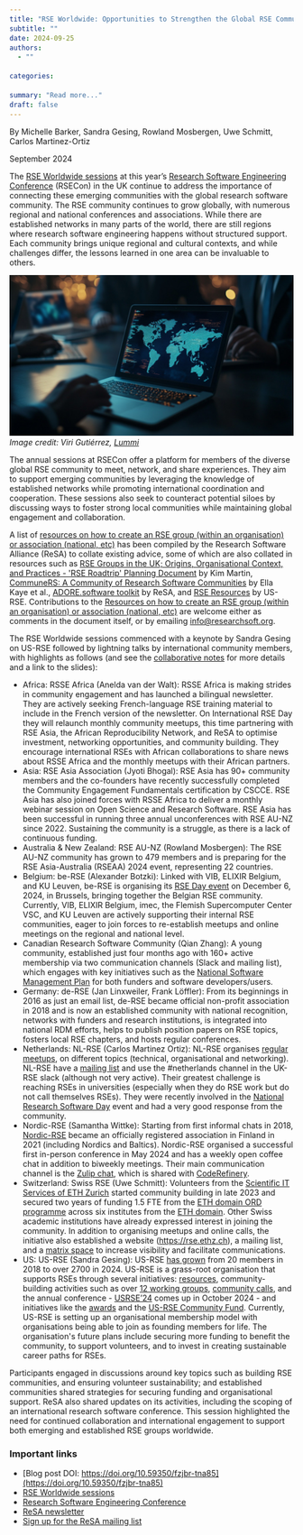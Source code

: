 ```yaml
---
title: "RSE Worldwide: Opportunities to Strengthen the Global RSE Community"
subtitle: ""
date: 2024-09-25
authors:
  - ""

categories:

summary: "Read more..."
draft: false
---
```


By Michelle Barker, Sandra Gesing, Rowland Mosbergen, Uwe Schmitt, Carlos Martinez-Ortiz

September 2024

The [RSE Worldwide sessions](https://rsecon24.society-rse.org/programme/rse-worldwide/) at this year’s [Research Software Engineering Conference](https://rsecon24.society-rse.org/) (RSECon) in the UK continue to address the importance of connecting these emerging communities with the global research software community. The RSE community continues to grow globally, with numerous regional and national conferences and associations. While there are established networks in many parts of the world, there are still regions where research software engineering happens without structured support. Each community brings unique regional and cultural contexts, and while challenges differ, the lessons learned in one area can be invaluable to others.

![My Image](2024-09-24-image.jpeg) 
_Image credit: Viri Gutiérrez, [Lummi](https://www.lummi.ai/photo/global-connectivity-work-on-laptop-hhipk)_ 

The annual sessions at RSECon offer a platform for members of the diverse global RSE community to meet, network, and share experiences. They aim to support emerging communities by leveraging the knowledge of established networks while promoting international coordination and cooperation. These sessions also seek to counteract potential siloes by discussing ways to foster strong local communities while maintaining global engagement and collaboration.

A list of [resources on how to create an RSE group (within an organisation) or association (national, etc)](https://docs.google.com/document/d/1pQTBTApvwr0G61M1m8h4BypAorWFe6heiiZWwWk7ZY8/edit) has been compiled by the Research Software Alliance (ReSA) to collate existing advice, some of which are also collated in resources such as [RSE Groups in the UK; Origins, Organisational Context, and Practices - 'RSE Roadtrip' Planning Document](https://zenodo.org/records/7852661#.ZFoEdexBwU6) by Kim Martin, [CommuneRS: A Community of Research Software Communities](https://github.com/EllaKaye/communers?tab=readme-ov-file) by Ella Kaye et al., [ADORE.software toolkit](https://adore.software/toolkit/) by ReSA, and [RSE Resources](https://us-rse.org/resources/rses/) by US-RSE. Contributions to the [Resources on how to create an RSE group (within an organisation) or association (national, etc)](https://docs.google.com/document/d/1pQTBTApvwr0G61M1m8h4BypAorWFe6heiiZWwWk7ZY8/edit) are welcome either as comments in the document itself, or by emailing [info@researchsoft.org](mailto:info@researchsoft.org).

The RSE Worldwide sessions commenced with a keynote by Sandra Gesing on US-RSE followed by lightning talks by international community members, with highlights as follows (and see the [collaborative notes](https://annuel2.framapad.org/p/rsecon24-rseww-a9eb?lang=en) for more details and a link to the slides):

- Africa: RSSE Africa (Anelda van der Walt): RSSE Africa is making strides in community engagement and has launched a bilingual newsletter. They are actively seeking French-language RSE training material to include in the French version of the newsletter. On International RSE Day they will relaunch monthly community meetups, this time partnering with RSE Asia, the African Reproducibility Network, and ReSA to optimise investment, networking opportunities, and community building. They encourage international RSEs with African collaborations to share news about RSSE Africa and the monthly meetups with their African partners.
- Asia: RSE Asia Association (Jyoti Bhogal): RSE Asia has 90+ community members and the co-founders have recently successfully completed the Community Engagement Fundamentals certification by CSCCE. RSE Asia has also joined forces with RSSE Africa to deliver a monthly webinar session on Open Science and Research Software. RSE Asia has been successful in running three annual unconferences with RSE AU-NZ since 2022. Sustaining the community is a struggle, as there is a lack of continuous funding.
- Australia & New Zealand: RSE AU-NZ (Rowland Mosbergen): The RSE AU-NZ community has grown to 479 members and is preparing for the RSE Asia-Australia (RSEAA) 2024 event, representing 22 countries.
- Belgium: be-RSE (Alexander Botzki): Linked with VIB, ELIXIR Belgium, and KU Leuven, be-RSE is organising its [RSE Day event](https://www.vibconferences.be/events/research-software-engineers-day) on December 6, 2024, in Brussels, bringing together the Belgian RSE community. Currently, VIB, ELIXIR Belgium, imec, the Flemish Supercomputer Center VSC, and KU Leuven are actively supporting their internal RSE communities, eager to join forces to re-establish meetups and online meetings on the regional and national level.
- Canadian Research Software Community (Qian Zhang): A young community, established just four months ago with 160+ active membership via two communication channels (Slack and mailing list), which engages with key initiatives such as the [National Software Management Plan](https://doi.org/10.5281/zenodo.13242504) for both funders and software developers/users.
- Germany: de-RSE (Jan Linxweiler, Frank Löffler): From its beginnings in 2016 as just an email list, de-RSE became official non-profit association in 2018 and is now an established community with national recognition, networks with funders and research institutions, is integrated into national RDM efforts, helps to publish position papers on RSE topics, fosters local RSE chapters, and hosts regular conferences.
- Netherlands: NL-RSE (Carlos Martinez Ortiz): NL-RSE organises [regular meetups](https://nl-rse.org/pages/meetups), on different topics (technical, organisational and networking). NL-RSE have a [mailing list](https://lists.nl-rse.org/mailman/listinfo/everyone) and use the #netherlands channel in the UK-RSE slack (although not very active). Their greatest challenge is reaching RSEs in universities (especially when they do RSE work but do not call themselves RSEs). They were recently involved in the [National Research Software Day](https://www.esciencecenter.nl/news/national-research-software-day-recap/) event and had a very good response from the community.
- Nordic-RSE (Samantha Wittke): Starting from first informal chats in 2018, [Nordic-RSE](https://nordic-rse.org/) became an officially registered association in Finland in 2021 (including Nordics and Baltics). Nordic-RSE organised a successful first in-person conference in May 2024 and has a weekly open coffee chat in addition to biweekly meetings. Their main communication channel is the [Zulip chat](https://coderefinery.zulipchat.com), which is shared with [CodeRefinery](https://coderefinery.org/).
- Switzerland: Swiss RSE (Uwe Schmitt): Volunteers from the [Scientific IT Services of ETH Zurich](https://sis.id.ethz.ch) started community building in late 2023 and secured two years of funding 1.5 FTE from the [ETH domain ORD programme](https://ethrat.ch/de/eth-bereich/open-research-data/) across six institutes from the [ETH domain](https://ethrat.ch/en/eth-domain/portrait-eth-domain/). Other Swiss academic institutions have already expressed interest in joining the community. In addition to organising meetups and online calls, the initiative also established a website (https://rse.ethz.ch), a mailing list, and a [matrix space](https://matrix.to/#/#rse-ch:matrix.org) to increase visibility and facilitate communications.
- US: US-RSE (Sandra Gesing): US-RSE [has grown](https://us-rse.org/join/) from 20 members in 2018 to over 2700 in 2024. US-RSE is a grass-root organisation that supports RSEs through several initiatives: [resources](https://us-rse.org/resources/rses/), community-building activities such as over [12 working groups](https://us-rse.org/working-groups/), [community calls](https://us-rse.org/events/), and the annual conference - [USRSE’24](https://us-rse.org/usrse24/) comes up in October 2024 - and initiatives like the [awards](https://us-rse.org/community-awards/) and the [US-RSE Community Fund](https://us-rse.org/community-funds/). Currently, US-RSE is setting up an organisational membership model with organisations being able to join as founding members for life. The organisation's future plans include securing more funding to benefit the community, to support volunteers, and to invest in creating sustainable career paths for RSEs.

Participants engaged in discussions around key topics such as building RSE communities, and ensuring volunteer sustainability; and established communities shared strategies for securing funding and organisational support. ReSA also shared updates on its activities, including the scoping of an international research software conference. This session highlighted the need for continued collaboration and international engagement to support both emerging and established RSE groups worldwide.

### Important links
  * [Blog post DOI: https://doi.org/10.59350/fzjbr-tna85](https://doi.org/10.59350/fzjbr-tna85)
  * [RSE Worldwide sessions](https://rsecon24.society-rse.org/programme/rse-worldwide/)
  * [Research Software Engineering Conference](https://rsecon24.society-rse.org/programme/rse-worldwide/)
  * [ReSA newsletter](/news/)
  * [Sign up for the ReSA mailing list](https://dashboard.mailerlite.com/forms/778129/110635094443558050/share)
